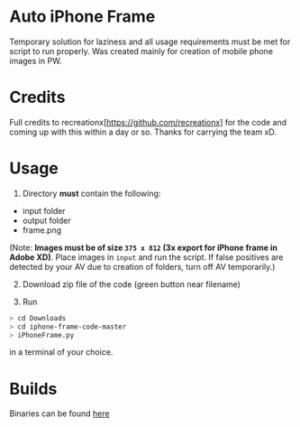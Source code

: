# Auto iPhone Frame
Temporary solution for laziness and all usage requirements must be met for script to run properly. Was created mainly for creation of mobile phone images in PW.

# Credits
Full credits to recreationx[https://github.com/recreationx] for the code and coming up with this within a day or so. Thanks for carrying the team xD.

# Usage

1. Directory **must** contain the following:

- input folder
- output folder
- frame.png

(Note: **Images must be of size `375 x 812` (3x export for iPhone frame in Adobe XD)**. Place images in `input` and run the script. If false positives are detected by your AV due to creation of folders, turn off AV temporarily.)

2. Download zip file of the code (green button near filename)

3. Run

```bash
> cd Downloads
> cd iphone-frame-code-master
> iPhoneFrame.py
```

in a terminal of your choice.

# Builds

Binaries can be found [here](https://github.com/recreationx/autoiPhoneFrame/releases)
